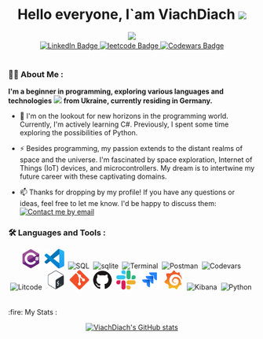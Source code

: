 
<h1 align="center">
  Hello everyone, I`am ViachDiach
  <img src="https://media.giphy.com/media/hvRJCLFzcasrR4ia7z/giphy.gif" width="30px"/>
</h1>
<div id="header" align="center">
  <img src="https://media.giphy.com/media/v1.Y2lkPTc5MGI3NjExNzcwcnlrYmZ5eTlzb2QxbWJ1NG1sd3dhdzI3dnJkNmltM2luMWZ3aiZlcD12MV9pbnRlcm5hbF9naWZfYnlfaWQmY3Q9Zw/JqmupuTVZYaQX5s094/giphy.gif" width="250"/>
</div>

<div id="badges" align="center">
  <a href="https://www.linkedin.com/in/viacheslav-diachenko-845b77283/">
    <img src="https://img.shields.io/badge/LinkedIn-blue?style=for-the-badge&logo=linkedin&logoColor=white" alt="LinkedIn Badge"/>
  </a>
  <a href="https://leetcode.com/ViachDiach/">
    <img src="https://img.shields.io/badge/leetcode-red?style=for-the-badge&logo=leetcode&logoColor=white" alt="leetcode Badge"/>
  </a>
  <a href="https://www.codewars.com/users/Viach_Diach">
    <img src="https://img.shields.io/badge/Codewars-grey?style=for-the-badge&logo=codewars&logoColor=white" alt="Codewars Badge"/>
  </a>
</div>

<div id="badges" align="center">
  <img src="https://komarev.com/ghpvc/?username=ViachDiach&style=flat-square&color=blue" alt=""/>
</div>

### :woman_technologist: About Me :
  **I'm a beginner in programming, exploring various languages and technologies** <img src="https://media.giphy.com/media/WUlplcMpOCEmTGBtBW/giphy.gif" width="30"> **from Ukraine, currently residing in Germany.**
- :telescope: I'm on the lookout for new horizons in the programming world. Currently, I'm actively learning C#. Previously, I spent some time exploring the possibilities of Python.

- :zap: Besides programming, my passion extends to the distant realms of space and the universe. I'm fascinated by space exploration, Internet of Things (IoT) devices, and microcontrollers. My dream is to intertwine my future career with these captivating domains.

- :mailbox: Thanks for dropping by my profile! If you have any questions or ideas, feel free to let me know. I'd be happy to discuss them: [![Contact me by email](https://img.shields.io/badge/Contact%20me%20by%20email-📧-blue)](mailto:slavik.dyachenko16@gmail.com)




### :hammer_and_wrench: Languages and Tools :


  <div align="center">
  <img src="https://github.com/devicons/devicon/blob/master/icons/csharp/csharp-original.svg" title="C#" alt="C#" width="40" height="40"/>&nbsp;
  <img src="https://github.com/devicons/devicon/blob/master/icons/vscode/vscode-original.svg" title="VSCode" alt="VSCode" width="40" height="40"/>&nbsp;
  <img src="https://cdn.jsdelivr.net/gh/devicons/devicon/icons/postgresql/postgresql-original-wordmark.svg" title="SQL" alt="SQL" width="40" height="40"/>&nbsp;
  <img src="https://cdn.jsdelivr.net/gh/devicons/devicon/icons/sqlite/sqlite-original-wordmark.svg" title="sqlite" alt="sqlite" width="40" height="40"/>&nbsp;
  <img src="https://upload.wikimedia.org/wikipedia/commons/5/51/Windows_Terminal_logo.svg" alt="Terminal" width="40" height="40"/>&nbsp;
  <img src="https://logowik.com/content/uploads/images/postman-api-platform6643.logowik.com.webp" alt="Postman" width="40" height="40"/>&nbsp;
  <img src="https://cloud.githubusercontent.com/assets/2475572/4743290/2dcf20cc-5a26-11e4-89fb-62b861e5b29c.png" alt="Codevars" width="40" height="40"/>&nbsp;
  <img src="https://upload.wikimedia.org/wikipedia/commons/8/8e/LeetCode_Logo_1.png" alt="Litcode" width="40" height="40"/>&nbsp;
  <img src="https://github.com/devicons/devicon/blob/master/icons/bash/bash-original.svg" title="bash" alt="bash" width="40" height="40"/>&nbsp;
  <img src="https://github.com/devicons/devicon/blob/master/icons/git/git-original.svg" title="Git" alt="Git" width="40" height="40"/>&nbsp;
  <img src="https://github.com/devicons/devicon/blob/master/icons/github/github-original.svg" title="GitHub" alt="GitHub" width="40" height="40"/>&nbsp;
  <img src="https://github.com/devicons/devicon/blob/master/icons/slack/slack-original.svg" title="Slack" alt="Slack" width="40" height="40"/>&nbsp;
  <img src="https://github.com/devicons/devicon/blob/master/icons/jira/jira-original.svg" title="Jira" alt="Jira" width="40" height="40"/>&nbsp;
  <img src="https://github.com/devicons/devicon/blob/master/icons/grafana/grafana-original.svg" title="Grafana" alt="Grafana" width="40" height="40"/>&nbsp;
  <img src="https://static-00.iconduck.com/assets.00/kibana-icon-384x512-4hls9rgp.png" title="Kibana" alt="Kibana" width="40" height="40"/>&nbsp;
  <img src="https://static-00.iconduck.com/assets.00/python-icon-512x512-9jrrozig.png" title="python" alt="Python" width="40" height="40"/>&nbsp;
</div>
<br><br>
:fire: My Stats :
<div id="badges" align="center">  
  
  [![ViachDiach's GitHub stats](https://github-readme-stats.vercel.app/api?username=ViachDiach&count_private=true&show_icons=true&theme=radical)](https://github.com/ViachDiach)

</div>

